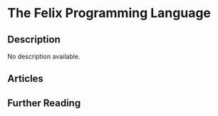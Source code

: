 # The Felix Programming Language

## Description

No description available.

## Articles

## Further Reading